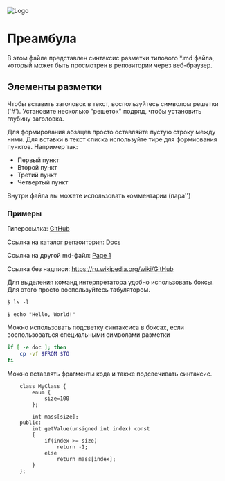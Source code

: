 ![Logo](https://upload.wikimedia.org/wikipedia/commons/5/54/GitHub_Logo.png "GitHub Logo")
# Преамбула
В этом файле представлен синтаксис разметки типового *.md файла, который может быть просмотрен в репозитории через веб-браузер.

## Элементы разметки
Чтобы вставить заголовок в текст, воспользуйтесь символом решетки ('#'). Установите несколько "решеток" подряд, чтобы установить глубину заголовка.

Для формирования абзацев просто оставляйте пустую строку между ними. Для вставки в текст списка используйте тире для формиования пунктов. Например так:
- Первый пункт
- Второй пункт
- Третий пункт
- Четвертый пункт

Внутри файла вы можете использовать комментарии (пара'<!--' '-->')

### Примеры
Гиперссылка: [GitHub](https://ru.wikipedia.org/wiki/GitHub)

Ссылка на каталог репзоитория: [Docs](docs/)

Ссылка на другой md-файл: [Page 1](docs/page1.md)

Ссылка без надписи: https://ru.wikipedia.org/wiki/GitHub

Для выделения команд интерпретатора удобно использовать боксы. Для этого просто воспользуйтесь табулятором.

	$ ls -l
	
	$ echo "Hello, World!"

Можно использовать подсветку синтаксиса в боксах, если воспользоваться специальными символами разметки

```sh
if [ -e doc ]; then
	cp -vf $FROM $TO
fi
```

Можно вставлять фрагменты кода и также подсвечивать синтаксис.

```
	class MyClass {
		enum {
			size=100
		};
		
		int mass[size];
	public:
		int getValue(unsigned int index) const
		{
			if(index >= size)
				return -1;
			else
				return mass[index];
		}
	};
```